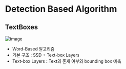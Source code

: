 # Detection Based Algorithm

## TextBoxes  

![image](https://user-images.githubusercontent.com/43736669/119685527-6684c280-be80-11eb-9e2e-5e39011533be.png)

 - Word-Based 알고리즘
 - 기본 구조 : SSD + Text-box Layers
 - Text-box Layers : Text의 존재 여부와 bounding box 예측
